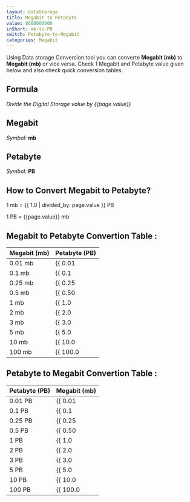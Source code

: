```yaml
---
layout: dataStorage
title: Megabit to Petabyte
value: 8000000000
inShort: mb-to-PB
switch: Petabyte-to-Megabit
categories: Megabit
---
```


Using Data storage Conversion tool you can converte **Megabit (mb)** to **Megabit (mb)** or vice versa. Check 1 Megabit and Petabyte value given below and also check quick conversion tables.

## Formula
*Divide the Digital Storage value by {{page.value}}*

## Megabit
*Symbol:* **mb**

## Petabyte
*Symbol:* **PB**

## How to Convert Megabit to Petabyte?

1 mb = {{ 1.0 | divided_by: page.value }} PB

1 PB = {{page.value}} mb


## Megabit to Petabyte Convertion Table :

| Megabit (mb) | Petabyte (PB) |
| ---- | ---- |
| 0.01 mb | {{ 0.01 | divided_by: page.value }} PB |
| 0.1 mb | {{ 0.1 | divided_by: page.value }} PB |
| 0.25 mb | {{ 0.25 | divided_by: page.value }} PB |
| 0.5 mb | {{ 0.50 | divided_by: page.value }} PB |
| 1 mb | {{ 1.0 | divided_by: page.value }} PB |
| 2 mb | {{ 2.0 | divided_by: page.value }} PB |
| 3 mb | {{ 3.0 | divided_by: page.value }} PB |
| 5 mb | {{ 5.0 | divided_by: page.value }} PB |
| 10 mb | {{ 10.0 | divided_by: page.value }} PB |
| 100 mb | {{ 100.0 | divided_by: page.value }} PB |

## Petabyte to Megabit Convertion Table :

| Petabyte (PB) | Megabit (mb) |
| ---- | ---- |
| 0.01 PB | {{ 0.01 | times: page.value }} mb |
| 0.1 PB | {{ 0.1 | times: page.value }} mb |
| 0.25 PB | {{ 0.25 | times: page.value }} mb |
| 0.5 PB | {{ 0.50 | times: page.value }} mb |
| 1 PB | {{ 1.0 | times: page.value }} mb |
| 2 PB | {{ 2.0 | times: page.value }} mb |
| 3 PB | {{ 3.0 | times: page.value }} mb |
| 5 PB | {{ 5.0 | times: page.value }} mb |
| 10 PB | {{ 10.0 | times: page.value }} mb |
| 100 PB | {{ 100.0 | times: page.value }} mb |


<script>
document.getElementById('selectInput')[6].selected = true
document.getElementById('selectOutput')[20].selected = true
</script>
